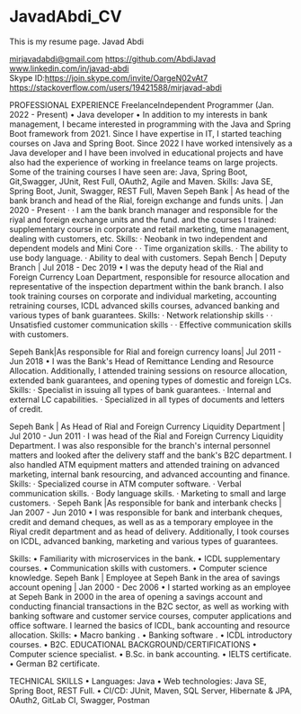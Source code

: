 # JavadAbdi_CV
This is my resume page.
Javad Abdi
 
 mirjavadabdi@gmail.com 
 https://github.com/AbdiJavad	 
www.linkedin.com/in/javad-abdi	 
Skype ID:https://join.skype.com/invite/OargeN02vAt7	 	
https://stackoverflow.com/users/19421588/mirjavad-abdi 

PROFESSIONAL EXPERIENCE
FreelanceIndependent Programmer (Jan. 2022 - Present)
• Java developer
• In addition to my interests in bank management, I became interested in programming with the Java and Spring Boot framework from 2021. Since I have expertise in IT, I started teaching courses on Java and Spring Boot. Since 2022 I have worked intensively as a Java developer and I have been involved in educational projects and have also had the experience of working in freelance teams on large projects. Some of the training courses I have seen are: Java, Spring Boot, Git,Swagger, JUnit, Rest Full, OAuth2, Agile and Maven.
Skills:
Java SE, Spring Boot, Junit, Swagger, REST Full, Maven
Sepeh Bank | As head of the bank branch and head of the Rial, foreign exchange and funds units. | Jan 2020 - Present ·
· I am the bank branch manager and responsible for the riyal and foreign exchange units and the fund. and the courses I trained: supplementary course in corporate and retail marketing, time management, dealing with customers, etc.
Skills:
· Neobank in two independent and dependent models and Mini Core ·
· Time organization skills.
· The ability to use body language.
· Ability to deal with customers.
Sepah Bench | Deputy Branch | Jul 2018 - Dec 2019
• I was the deputy head of the Rial and Foreign Currency Loan Department, responsible for resource allocation and representative of the inspection department within the bank branch. I also took training courses on corporate and individual marketing, accounting retraining courses, ICDL advanced skills courses, advanced banking and various types of bank guarantees.
Skills:
· Network relationship skills ·
· Unsatisfied customer communication skills ·
· Effective communication skills with customers.

Sepeh Bank|As responsible for Rial and foreign currency loans| Jul 2011 - Jun 2018
• I was the Bank's Head of Remittance Lending and Resource Allocation. Additionally, I attended training sessions on resource allocation, extended bank guarantees, and opening types of domestic and foreign LCs.
Skills:
· Specialist in issuing all types of bank guarantees.
· Internal and external LC capabilities.
· Specialized in all types of documents and letters of credit.

Sepeh Bank | As Head of Rial and Foreign Currency Liquidity Department | Jul
  2010 - Jun 2011
· I was head of the Rial and Foreign Currency Liquidity Department. I was also responsible for the branch's internal personnel matters and looked after the delivery staff and the bank's B2C department. I also handled ATM equipment matters and attended training on advanced marketing, internal bank resourcing, and advanced accounting and finance.
Skills:
· Specialized course in ATM computer software.
· Verbal communication skills.
· Body language skills.
· Marketing to small and large customers.
·
Sepeh Bank |As responsible for bank and interbank checks | Jan 2007 - Jun 2010
• I was responsible for bank and interbank cheques, credit and demand cheques, as well as as a temporary employee in the Riyal credit department and as head of delivery. Additionally, I took courses on ICDL, advanced banking, marketing and various types of guarantees.

  Skills:
• Familiarity with microservices in the bank.
• ICDL supplementary courses.
• Communication skills with customers.
• Computer science knowledge.
  Sepeh Bank | Employee at Sepeh Bank in the area of savings account opening | Jan 2000 - Dec 2006
• I started working as an employee at Sepeh Bank in 2000 in the area of opening a savings account and conducting financial transactions in the B2C sector, as well as working with banking software and customer service courses, computer applications and office software. I learned the basics of ICDL, bank accounting and resource allocation.
Skills:
• Macro banking .
• Banking software .
• ICDL introductory courses.
• B2C.
EDUCATIONAL BACKGROUND/CERTIFICATIONS
• Computer science specialist.
• B.Sc. in bank accounting.
• IELTS certificate.
• German B2 certificate.

TECHNICAL SKILLS
• Languages: Java
• Web technologies: Java SE, Spring Boot, REST Full.
• CI/CD: JUnit, Maven, SQL Server, Hibernate & JPA, OAuth2, GitLab CI, Swagger, Postman
